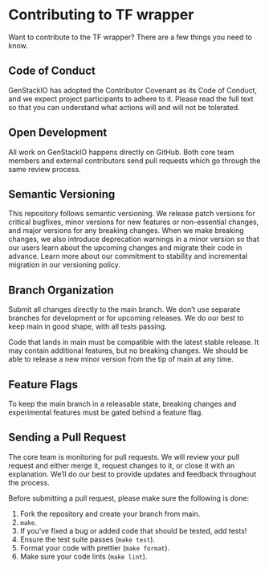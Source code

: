 # Contributing to TF wrapper

Want to contribute to the TF wrapper? There are a few things you need to know.

## Code of Conduct

GenStackIO has adopted the Contributor Covenant as its Code of Conduct, and we expect project participants to adhere to it. Please read the full text so that you can understand what actions will and will not be tolerated.

## Open Development

All work on GenStackIO happens directly on GitHub. Both core team members and external contributors send pull requests which go through the same review process.

## Semantic Versioning

This repository follows semantic versioning. We release patch versions for critical bugfixes, minor versions for new features or non-essential changes, and major versions for any breaking changes. When we make breaking changes, we also introduce deprecation warnings in a minor version so that our users learn about the upcoming changes and migrate their code in advance. Learn more about our commitment to stability and incremental migration in our versioning policy.

## Branch Organization

Submit all changes directly to the main branch. We don’t use separate branches for development or for upcoming releases. We do our best to keep main in good shape, with all tests passing.

Code that lands in main must be compatible with the latest stable release. It may contain additional features, but no breaking changes. We should be able to release a new minor version from the tip of main at any time.

## Feature Flags

To keep the main branch in a releasable state, breaking changes and experimental features must be gated behind a feature flag.

## Sending a Pull Request

The core team is monitoring for pull requests. We will review your pull request and either merge it, request changes to it, or close it with an explanation. We’ll do our best to provide updates and feedback throughout the process.

Before submitting a pull request, please make sure the following is done:

1. Fork the repository and create your branch from main.
2. `make`.
3. If you’ve fixed a bug or added code that should be tested, add tests!
4. Ensure the test suite passes (`make test`).
5. Format your code with prettier (`make format`).
6. Make sure your code lints (`make lint`).


